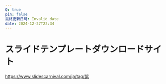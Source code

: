 ```yaml
---
Q: true
pin: false
最終更新日時: Invalid date
date: 2024-12-27T22:34
---
```

# スライドテンプレートダウンロードサイト

https://www.slidescarnival.com/ja/tag/紫